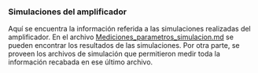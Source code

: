 ### Simulaciones del amplificador

Aquí se encuentra la información referida a las simulaciones realizadas del amplificador. En el archivo [Mediciones_parametros_simulacion.md](Mediciones_parametros_simulacion.md) se pueden encontrar los resultados de las simulaciones. Por otra parte, se proveen los archivos de simulación que permitieron medir toda la información recabada en ese último archivo.

